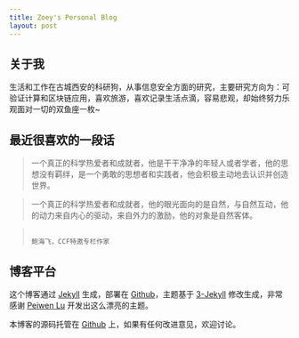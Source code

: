 ```yaml
---
title: Zoey's Personal Blog
layout: post
---
```


## 关于我

生活和工作在古城西安的科研狗，从事信息安全方面的研究，主要研究方向为：可验证计算和区块链应用，喜欢旅游，喜欢记录生活点滴，容易悲观，却始终努力乐观面对一切的双鱼座一枚~

## 最近很喜欢的一段话

> 一个真正的科学热爱者和成就者，他是干干净净的年轻人或者学者，他的思想没有羁绊，是一个勇敢的思想者和实践者，他会积极主动地去认识并创造世界。

> 一个真正的科学热爱者和成就者，他的眼光面向的是自然，与自然互动，他的动力来自内心的驱动，来自外力的激励，他的对象是自然客体。

>                                                                                                                      鲍海飞，CCF特邀专栏作家


## 博客平台

这个博客通过 [Jekyll](http://jekyllrb.com/) 生成，部署在 [Github](https://pages.github.com)，主题基于 [3-Jekyll](https://github.com/P233/3-Jekyll) 修改生成，非常感谢 [Peiwen Lu](https://github.com/P233) 开发出这么漂亮的主题。

本博客的源码托管在 [Github](https://github.com/suyan/suyan.github.io) 上，如果有任何改进意见，欢迎讨论。
